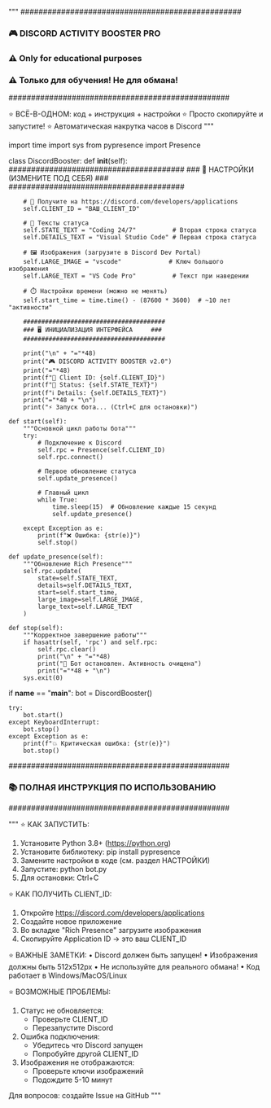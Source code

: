 """
#################################################
### 🎮 DISCORD ACTIVITY BOOSTER PRO           ###
### ⚠️ Only for educational purposes        ###
### ⚠️ Только для обучения! Не для обмана!  ###
#################################################

⭐ ВСЁ-В-ОДНОМ: код + инструкция + настройки
⭐ Просто скопируйте и запустите!
⭐ Автоматическая накрутка часов в Discord
"""

import time
import sys
from pypresence import Presence

class DiscordBooster:
    def __init__(self):
        #######################################
        ### 🔧 НАСТРОЙКИ (ИЗМЕНИТЕ ПОД СЕБЯ) ###
        #######################################
        
        # 🔑 Получите на https://discord.com/developers/applications
        self.CLIENT_ID = "ВАШ_CLIENT_ID"  
        
        # 📝 Тексты статуса
        self.STATE_TEXT = "Coding 24/7"          # Вторая строка статуса
        self.DETAILS_TEXT = "Visual Studio Code" # Первая строка статуса
        
        # 🖼️ Изображения (загрузите в Discord Dev Portal)
        self.LARGE_IMAGE = "vscode"             # Ключ большого изображения
        self.LARGE_TEXT = "VS Code Pro"          # Текст при наведении
        
        # ⏱️ Настройки времени (можно не менять)
        self.start_time = time.time() - (87600 * 3600)  # ~10 лет "активности"
        
        #######################################
        ### 🖥️ ИНИЦИАЛИЗАЦИЯ ИНТЕРФЕЙСА     ###
        #######################################
        
        print("\n" + "="*48)
        print("🎮 DISCORD ACTIVITY BOOSTER v2.0")
        print("="*48)
        print(f"🔑 Client ID: {self.CLIENT_ID}")
        print(f"📝 Status: {self.STATE_TEXT}")
        print(f"ℹ️ Details: {self.DETAILS_TEXT}")
        print("="*48 + "\n")
        print("⚡ Запуск бота... (Ctrl+C для остановки)")

    def start(self):
        """Основной цикл работы бота"""
        try:
            # Подключение к Discord
            self.rpc = Presence(self.CLIENT_ID)
            self.rpc.connect()
            
            # Первое обновление статуса
            self.update_presence()
            
            # Главный цикл
            while True:
                time.sleep(15)  # Обновление каждые 15 секунд
                self.update_presence()
                
        except Exception as e:
            print(f"❌ Ошибка: {str(e)}")
            self.stop()

    def update_presence(self):
        """Обновление Rich Presence"""
        self.rpc.update(
            state=self.STATE_TEXT,
            details=self.DETAILS_TEXT,
            start=self.start_time,
            large_image=self.LARGE_IMAGE,
            large_text=self.LARGE_TEXT
        )

    def stop(self):
        """Корректное завершение работы"""
        if hasattr(self, 'rpc') and self.rpc:
            self.rpc.clear()
            print("\n" + "="*48)
            print("🛑 Бот остановлен. Активность очищена")
            print("="*48 + "\n")
        sys.exit(0)

if __name__ == "__main__":
    bot = DiscordBooster()
    
    try:
        bot.start()
    except KeyboardInterrupt:
        bot.stop()
    except Exception as e:
        print(f"💥 Критическая ошибка: {str(e)}")
        bot.stop()


#################################################
### 📚 ПОЛНАЯ ИНСТРУКЦИЯ ПО ИСПОЛЬЗОВАНИЮ    ###
#################################################

"""
⭐ КАК ЗАПУСТИТЬ:
1. Установите Python 3.8+ (https://python.org)
2. Установите библиотеку: 
   pip install pypresence
3. Замените настройки в коде (см. раздел НАСТРОЙКИ)
4. Запустите: python bot.py
5. Для остановки: Ctrl+C

⭐ КАК ПОЛУЧИТЬ CLIENT_ID:
1. Откройте https://discord.com/developers/applications
2. Создайте новое приложение
3. Во вкладке "Rich Presence" загрузите изображения
4. Скопируйте Application ID -> это ваш CLIENT_ID

⭐ ВАЖНЫЕ ЗАМЕТКИ:
• Discord должен быть запущен!
• Изображения должны быть 512x512px
• Не используйте для реального обмана!
• Код работает в Windows/MacOS/Linux

⭐ ВОЗМОЖНЫЕ ПРОБЛЕМЫ:
1. Статус не обновляется:
   - Проверьте CLIENT_ID
   - Перезапустите Discord
2. Ошибка подключения:
   - Убедитесь что Discord запущен
   - Попробуйте другой CLIENT_ID
3. Изображения не отображаются:
   - Проверьте ключи изображений
   - Подождите 5-10 минут

Для вопросов: создайте Issue на GitHub
"""
